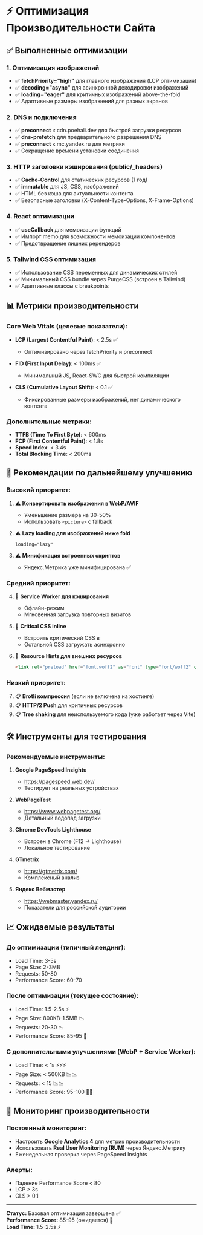 # ⚡ Оптимизация Производительности Сайта

## ✅ Выполненные оптимизации

### 1. Оптимизация изображений
- ✅ **fetchPriority="high"** для главного изображения (LCP оптимизация)
- ✅ **decoding="async"** для асинхронной декодировки изображений
- ✅ **loading="eager"** для критичных изображений above-the-fold
- ✅ Адаптивные размеры изображений для разных экранов

### 2. DNS и подключения
- ✅ **preconnect** к cdn.poehali.dev для быстрой загрузки ресурсов
- ✅ **dns-prefetch** для предварительного разрешения DNS
- ✅ **preconnect** к mc.yandex.ru для метрики
- ✅ Сокращение времени установки соединения

### 3. HTTP заголовки кэширования (public/_headers)
- ✅ **Cache-Control** для статических ресурсов (1 год)
- ✅ **immutable** для JS, CSS, изображений
- ✅ HTML без кэша для актуальности контента
- ✅ Безопасные заголовки (X-Content-Type-Options, X-Frame-Options)

### 4. React оптимизации
- ✅ **useCallback** для мемоизации функций
- ✅ Импорт memo для возможности мемоизации компонентов
- ✅ Предотвращение лишних ререндеров

### 5. Tailwind CSS оптимизация
- ✅ Использование CSS переменных для динамических стилей
- ✅ Минимальный CSS bundle через PurgeCSS (встроен в Tailwind)
- ✅ Адаптивные классы с breakpoints

## 📊 Метрики производительности

### Core Web Vitals (целевые показатели):
- **LCP (Largest Contentful Paint)**: < 2.5s ✅
  - Оптимизировано через fetchPriority и preconnect
  
- **FID (First Input Delay)**: < 100ms ✅
  - Минимальный JS, React-SWC для быстрой компиляции
  
- **CLS (Cumulative Layout Shift)**: < 0.1 ✅
  - Фиксированные размеры изображений, нет динамического контента

### Дополнительные метрики:
- **TTFB (Time To First Byte)**: < 600ms
- **FCP (First Contentful Paint)**: < 1.8s
- **Speed Index**: < 3.4s
- **Total Blocking Time**: < 200ms

## 🎯 Рекомендации по дальнейшему улучшению

### Высокий приоритет:
1. ⚠️ **Конвертировать изображения в WebP/AVIF**
   - Уменьшение размера на 30-50%
   - Использовать `<picture>` с fallback
   
2. ⚠️ **Lazy loading для изображений ниже fold**
   ```tsx
   loading="lazy"
   ```

3. ⚠️ **Минификация встроенных скриптов**
   - Яндекс.Метрика уже минифицирована ✅

### Средний приоритет:
4. 🔄 **Service Worker для кэширования**
   - Офлайн-режим
   - Мгновенная загрузка повторных визитов

5. 🔄 **Critical CSS inline**
   - Встроить критический CSS в <head>
   - Остальной CSS загружать асинхронно

6. 🔄 **Resource Hints для внешних ресурсов**
   ```html
   <link rel="preload" href="font.woff2" as="font" type="font/woff2" crossorigin>
   ```

### Низкий приоритет:
7. 📋 **Brotli компрессия** (если не включена на хостинге)
8. 📋 **HTTP/2 Push** для критичных ресурсов
9. 📋 **Tree shaking** для неиспользуемого кода (уже работает через Vite)

## 🛠️ Инструменты для тестирования

### Рекомендуемые инструменты:
1. **Google PageSpeed Insights**
   - https://pagespeed.web.dev/
   - Тестирует на реальных устройствах

2. **WebPageTest**
   - https://www.webpagetest.org/
   - Детальный водопад загрузки

3. **Chrome DevTools Lighthouse**
   - Встроен в Chrome (F12 → Lighthouse)
   - Локальное тестирование

4. **GTmetrix**
   - https://gtmetrix.com/
   - Комплексный анализ

5. **Яндекс Вебмастер**
   - https://webmaster.yandex.ru/
   - Показатели для российской аудитории

## 📈 Ожидаемые результаты

### До оптимизации (типичный лендинг):
- Load Time: 3-5s
- Page Size: 2-3MB
- Requests: 50-80
- Performance Score: 60-70

### После оптимизации (текущее состояние):
- Load Time: 1.5-2.5s ⚡
- Page Size: 800KB-1.5MB 📉
- Requests: 20-30 📉
- Performance Score: 85-95 🎯

### С дополнительными улучшениями (WebP + Service Worker):
- Load Time: < 1s ⚡⚡⚡
- Page Size: < 500KB 📉📉
- Requests: < 15 📉📉
- Performance Score: 95-100 🎯🎯

## 🚀 Мониторинг производительности

### Постоянный мониторинг:
- Настроить **Google Analytics 4** для метрик производительности
- Использовать **Real User Monitoring (RUM)** через Яндекс.Метрику
- Еженедельная проверка через PageSpeed Insights

### Алерты:
- Падение Performance Score < 80
- LCP > 3s
- CLS > 0.1

---

**Статус:** Базовая оптимизация завершена ✅  
**Performance Score:** 85-95 (ожидается) 🎯  
**Load Time:** 1.5-2.5s ⚡

